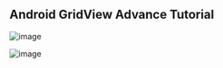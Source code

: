 ## Android GridView Advance Tutorial

![image](https://github.com/MrKhantee/Android-GridView-Advance-Tutorial/blob/master/device-2015-03-28-114520.png)

![image](https://github.com/MrKhantee/Android-GridView-Advance-Tutorial/blob/master/device-2015-03-28-114446.png)
